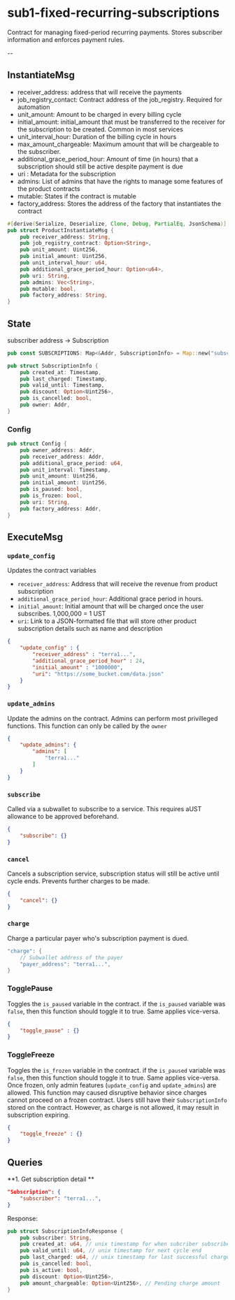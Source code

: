 # sub1-fixed-recurring-subscriptions

Contract for managing fixed-period recurring payments. Stores subscriber information and enforces payment rules.

--

## InstantiateMsg

- receiver_address: address that will receive the payments
- job_registry_contact: Contract address of the job_registry. Required for automation
- unit_amount: Amount to be charged in every billing cycle
- initial_amount: initial_amount that must be transferred to the receiver for the subscription to be created. Common in most services
- unit_interval_hour: Duration of the billing cycle in hours
- max_amount_chargeable: Maximum amount that will be chargeable to the subscriber.
- additional_grace_period_hour: Amount of time (in hours) that a subscription should still be active despite payment is due
- uri : Metadata for the subscription
- admins: List of admins that have the rights to manage some features of the product contracts
- mutable: States if the contract is mutable
- factory_address: Stores the address of the factory that instantiates the contract

```rust
#[derive(Serialize, Deserialize, Clone, Debug, PartialEq, JsonSchema)]
pub struct ProductInstantiateMsg {
    pub receiver_address: String,
    pub job_registry_contract: Option<String>,
    pub unit_amount: Uint256,
    pub initial_amount: Uint256,
    pub unit_interval_hour: u64,
    pub additional_grace_period_hour: Option<u64>,
    pub uri: String,
    pub admins: Vec<String>,
    pub mutable: bool,
    pub factory_address: String,
}
```

## State

subscriber address -> Subscription

```rust
pub const SUBSCRIPTIONS: Map<&Addr, SubscriptionInfo> = Map::new("subscriptions");

pub struct SubscriptionInfo {
    pub created_at: Timestamp,
    pub last_charged: Timestamp,
    pub valid_until: Timestamp,
    pub discount: Option<Uint256>,
    pub is_cancelled: bool,
    pub owner: Addr,
}
```

### Config

```rust
pub struct Config {
    pub owner_address: Addr,
    pub receiver_address: Addr,
    pub additional_grace_period: u64,
    pub unit_interval: Timestamp,
    pub unit_amount: Uint256,
    pub initial_amount: Uint256,
    pub is_paused: bool,
    pub is_frozen: bool,
    pub uri: String,
    pub factory_address: Addr,
}
```

## ExecuteMsg

### `update_config`

Updates the contract variables
* `receiver_address`: Address that will receive the revenue from product subscription
* `additional_grace_period_hour`: Additional grace period in hours.
* `initial_amount`: Initial amount that will be charged once the user subscribes. 1,000,000 = 1 UST
* `uri`: Link to a JSON-formatted file that will store other product subscription details such as name and description

```json
{
    "update_config" : {
        "receiver_address" : "terra1...",
        "additional_grace_period_hour" : 24,
        "initial_amount" : "1000000",
        "uri": "https://some_bucket.com/data.json"
    }
}
```

### `update_admins`

Update the admins on the contract. Admins can perform most privilleged functions. This function can only be called by the `owner`

```json
{
    "update_admins": {
        "admins": [
            "terra1..."
        ]
    }
}
```

### `subscribe`

Called via a subwallet to subscribe to a service. This requires aUST allowance to be approved beforehand.

```json
{
    "subscribe": {}
}
```

### `cancel`

Cancels a subscription service, subscription status will still be active until cycle ends.
Prevents further charges to be made.


```json
{
    "cancel": {}
}
```

### `charge`

Charge a particular payer who's subscription payment is dued.

```rust
"charge": {
    // Subwallet address of the payer
    "payer_address": "terra1...",
}
```

### TogglePause

 Toggles the `is_paused` variable in the contract. if the `is_paused` variable was `false`, then this function should toggle it to true. Same applies vice-versa.

```json
{
    "toggle_pause" : {}
}
```

### ToggleFreeze

 Toggles the `is_frozen` variable in the contract. if the `is_paused` variable was `false`, then this function should toggle it to true. Same applies vice-versa. Once frozen, only admin features (`update_config` and `update_admins`) are allowed. This function may caused disruptive behavior since charges cannot proceed on a frozen contract. Users still have their `SubscriptionInfo` stored on the contract. However, as charge is not allowed, it may result in subscription expiring.

```json
{
    "toggle_freeze" : {}
}
```


## Queries

**1. Get subscription detail **

```json
"Subscription": {
    "subscriber": "terra1...",
}
```

Response:

```rust
pub struct SubscriptionInfoResponse {
    pub subscriber: String,
    pub created_at: u64, // unix timestamp for when subcriber subscribed at
    pub valid_until: u64, // unix timestamp for next cycle end
    pub last_charged: u64, // unix timestamp for last successful charge
    pub is_cancelled: bool,
    pub is_active: bool,
    pub discount: Option<Uint256>,
    pub amount_chargeable: Option<Uint256>, // Pending charge amount
}
```
